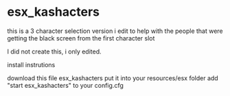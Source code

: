 # esx_kashacters
this is a 3 character selection version i edit to help with the people that were getting the black screen from the first character slot 

I did not create this, i only edited.

install instrutions 

download this file esx_kashacters
put it into your resources/esx folder
add "start esx_kashacters" to your config.cfg
